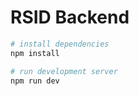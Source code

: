 # RSID Backend

```sh
# install dependencies
npm install

# run development server
npm run dev 
```
